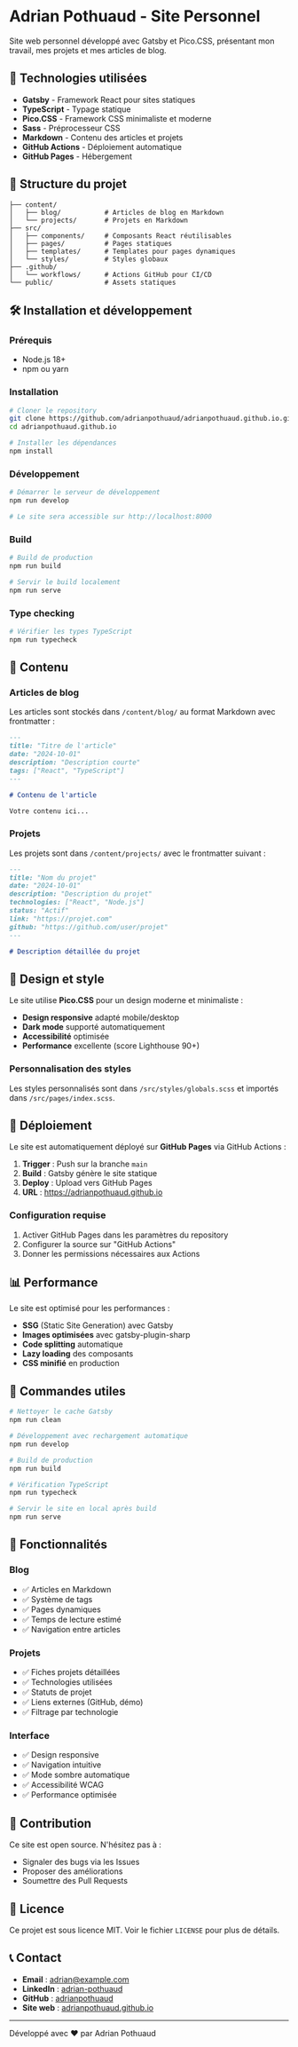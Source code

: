# Adrian Pothuaud - Site Personnel

Site web personnel développé avec Gatsby et Pico.CSS, présentant mon travail, mes projets et mes articles de blog.

## 🚀 Technologies utilisées

- **Gatsby** - Framework React pour sites statiques
- **TypeScript** - Typage statique
- **Pico.CSS** - Framework CSS minimaliste et moderne
- **Sass** - Préprocesseur CSS
- **Markdown** - Contenu des articles et projets
- **GitHub Actions** - Déploiement automatique
- **GitHub Pages** - Hébergement

## 📁 Structure du projet

```
├── content/
│   ├── blog/           # Articles de blog en Markdown
│   └── projects/       # Projets en Markdown
├── src/
│   ├── components/     # Composants React réutilisables
│   ├── pages/          # Pages statiques
│   ├── templates/      # Templates pour pages dynamiques
│   └── styles/         # Styles globaux
├── .github/
│   └── workflows/      # Actions GitHub pour CI/CD
└── public/             # Assets statiques
```

## 🛠 Installation et développement

### Prérequis

- Node.js 18+
- npm ou yarn

### Installation

```bash
# Cloner le repository
git clone https://github.com/adrianpothuaud/adrianpothuaud.github.io.git
cd adrianpothuaud.github.io

# Installer les dépendances
npm install
```

### Développement

```bash
# Démarrer le serveur de développement
npm run develop

# Le site sera accessible sur http://localhost:8000
```

### Build

```bash
# Build de production
npm run build

# Servir le build localement
npm run serve
```

### Type checking

```bash
# Vérifier les types TypeScript
npm run typecheck
```

## 📝 Contenu

### Articles de blog

Les articles sont stockés dans `/content/blog/` au format Markdown avec frontmatter :

```markdown
---
title: "Titre de l'article"
date: "2024-10-01"
description: "Description courte"
tags: ["React", "TypeScript"]
---

# Contenu de l'article

Votre contenu ici...
```

### Projets

Les projets sont dans `/content/projects/` avec le frontmatter suivant :

```markdown
---
title: "Nom du projet"
date: "2024-10-01"
description: "Description du projet"
technologies: ["React", "Node.js"]
status: "Actif"
link: "https://projet.com"
github: "https://github.com/user/projet"
---

# Description détaillée du projet
```

## 🎨 Design et style

Le site utilise **Pico.CSS** pour un design moderne et minimaliste :

- **Design responsive** adapté mobile/desktop
- **Dark mode** supporté automatiquement
- **Accessibilité** optimisée
- **Performance** excellente (score Lighthouse 90+)

### Personnalisation des styles

Les styles personnalisés sont dans `/src/styles/globals.scss` et importés dans `/src/pages/index.scss`.

## 🚀 Déploiement

Le site est automatiquement déployé sur **GitHub Pages** via GitHub Actions :

1. **Trigger** : Push sur la branche `main`
2. **Build** : Gatsby génère le site statique
3. **Deploy** : Upload vers GitHub Pages
4. **URL** : https://adrianpothuaud.github.io

### Configuration requise

1. Activer GitHub Pages dans les paramètres du repository
2. Configurer la source sur "GitHub Actions"
3. Donner les permissions nécessaires aux Actions

## 📊 Performance

Le site est optimisé pour les performances :

- **SSG** (Static Site Generation) avec Gatsby
- **Images optimisées** avec gatsby-plugin-sharp
- **Code splitting** automatique
- **Lazy loading** des composants
- **CSS minifié** en production

## 🔧 Commandes utiles

```bash
# Nettoyer le cache Gatsby
npm run clean

# Développement avec rechargement automatique
npm run develop

# Build de production
npm run build

# Vérification TypeScript
npm run typecheck

# Servir le site en local après build
npm run serve
```

## 📱 Fonctionnalités

### Blog
- ✅ Articles en Markdown
- ✅ Système de tags
- ✅ Pages dynamiques
- ✅ Temps de lecture estimé
- ✅ Navigation entre articles

### Projets
- ✅ Fiches projets détaillées
- ✅ Technologies utilisées
- ✅ Statuts de projet
- ✅ Liens externes (GitHub, démo)
- ✅ Filtrage par technologie

### Interface
- ✅ Design responsive
- ✅ Navigation intuitive
- ✅ Mode sombre automatique
- ✅ Accessibilité WCAG
- ✅ Performance optimisée

## 🤝 Contribution

Ce site est open source. N'hésitez pas à :

- Signaler des bugs via les Issues
- Proposer des améliorations
- Soumettre des Pull Requests

## 📄 Licence

Ce projet est sous licence MIT. Voir le fichier `LICENSE` pour plus de détails.

## 📞 Contact

- **Email** : adrian@example.com
- **LinkedIn** : [adrian-pothuaud](https://linkedin.com/in/adrian-pothuaud)
- **GitHub** : [adrianpothuaud](https://github.com/adrianpothuaud)
- **Site web** : [adrianpothuaud.github.io](https://adrianpothuaud.github.io)

---

Développé avec ❤️ par Adrian Pothuaud
